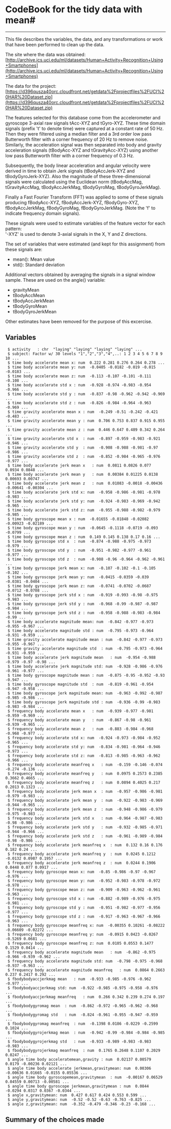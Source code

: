 # CodeBook for the tidy data with mean#
----------

This file describes the variables, the data, and any transformations or work that have been performed to clean up the data.

The site where the data was obtained:
[http://archive.ics.uci.edu/ml/datasets/Human+Activity+Recognition+Using+Smartphones](http://archive.ics.uci.edu/ml/datasets/Human+Activity+Recognition+Using+Smartphones)

The data for the project:
[https://d396qusza40orc.cloudfront.net/getdata%2Fprojectfiles%2FUCI%20HAR%20Dataset.zip](https://d396qusza40orc.cloudfront.net/getdata%2Fprojectfiles%2FUCI%20HAR%20Dataset.zip)

The features selected for this database come from the accelerometer and gyroscope 3-axial raw signals tAcc-XYZ and tGyro-XYZ. These time domain signals (prefix 't' to denote time) were captured at a constant rate of 50 Hz. Then they were filtered using a median filter and a 3rd order low pass Butterworth filter with a corner frequency of 20 Hz to remove noise. Similarly, the acceleration signal was then separated into body and gravity acceleration signals (tBodyAcc-XYZ and tGravityAcc-XYZ) using another low pass Butterworth filter with a corner frequency of 0.3 Hz. 

Subsequently, the body linear acceleration and angular velocity were derived in time to obtain Jerk signals (tBodyAccJerk-XYZ and tBodyGyroJerk-XYZ). Also the magnitude of these three-dimensional signals were calculated using the Euclidean norm (tBodyAccMag, tGravityAccMag, tBodyAccJerkMag, tBodyGyroMag, tBodyGyroJerkMag). 

Finally a Fast Fourier Transform (FFT) was applied to some of these signals producing fBodyAcc-XYZ, fBodyAccJerk-XYZ, fBodyGyro-XYZ, fBodyAccJerkMag, fBodyGyroMag, fBodyGyroJerkMag. (Note the 'f' to indicate frequency domain signals). 

These signals were used to estimate variables of the feature vector for each pattern:  
'-XYZ' is used to denote 3-axial signals in the X, Y and Z directions.

The set of variables that were estimated (and kept for this assignment) from these signals are:

- mean(): Mean value
- std(): Standard deviation

Additional vectors obtained by averaging the signals in a signal window sample. These are used on the angle() variable:

- gravityMean
- tBodyAccMean
- tBodyAccJerkMean
- tBodyGyroMean
- tBodyGyroJerkMean

Other estimates have been removed for the purpose of this excercise.

## Variables ##

     $ activity   : chr  "laying" "laying" "laying" "laying" ...
     $ subject: Factor w/ 30 levels "1","2","3","4",..: 1 2 3 4 5 6 7 8 9 10 ...
     $ time body accelerate mean x: num  0.222 0.281 0.276 0.264 0.278 ...
     $ time body accelerate mean y: num  -0.0405 -0.0182 -0.019 -0.015 -0.0183 ...
     $ time body accelerate mean z: num  -0.113 -0.107 -0.101 -0.111 -0.108 ...
     $ time body accelerate std x : num  -0.928 -0.974 -0.983 -0.954 -0.966 ...
     $ time body accelerate std y : num  -0.837 -0.98 -0.962 -0.942 -0.969 ...
     $ time body accelerate std z : num  -0.826 -0.984 -0.964 -0.963 -0.969 ...
     $ time gravity accelerate mean x : num  -0.249 -0.51 -0.242 -0.421 -0.483 ...
     $ time gravity accelerate mean y : num  0.706 0.753 0.837 0.915 0.955 ...
     $ time gravity accelerate mean z : num  0.446 0.647 0.489 0.342 0.264 ...
     $ time gravity accelerate std x  : num  -0.897 -0.959 -0.983 -0.921 -0.946 ...
     $ time gravity accelerate std y  : num  -0.908 -0.988 -0.981 -0.97 -0.986 ...
     $ time gravity accelerate std z  : num  -0.852 -0.984 -0.965 -0.976 -0.977 ...
     $ time body accelerate jerk mean x   : num  0.0811 0.0826 0.077 0.0934 0.0848 ...
     $ time body accelerate jerk mean y   : num  0.00384 0.01225 0.0138 0.00693 0.00747 ...
     $ time body accelerate jerk mean z   : num  0.01083 -0.0018 -0.00436 -0.00641 -0.00304 ...
     $ time body accelerate jerk std x: num  -0.958 -0.986 -0.981 -0.978 -0.983 ...
     $ time body accelerate jerk std y: num  -0.924 -0.983 -0.969 -0.942 -0.965 ...
     $ time body accelerate jerk std z: num  -0.955 -0.988 -0.982 -0.979 -0.985 ...
     $ time body gyroscope mean x : num  -0.01655 -0.01848 -0.02082 -0.00923 -0.02189 ...
     $ time body gyroscope mean y : num  -0.0645 -0.1118 -0.0719 -0.093 -0.0799 ...
     $ time body gyroscope mean z : num  0.149 0.145 0.138 0.17 0.16 ...
     $ time body gyroscope std x  : num  -0.874 -0.988 -0.975 -0.973 -0.979 ...
     $ time body gyroscope std y  : num  -0.951 -0.982 -0.977 -0.961 -0.977 ...
     $ time body gyroscope std z  : num  -0.908 -0.96 -0.964 -0.962 -0.961 ...
     $ time body gyroscope jerk mean x: num  -0.107 -0.102 -0.1 -0.105 -0.102 ...
     $ time body gyroscope jerk mean y: num  -0.0415 -0.0359 -0.039 -0.0381 -0.0404 ...
     $ time body gyroscope jerk mean z: num  -0.0741 -0.0702 -0.0687 -0.0712 -0.0708 ...
     $ time body gyroscope jerk std x : num  -0.919 -0.993 -0.98 -0.975 -0.983 ...
     $ time body gyroscope jerk std y : num  -0.968 -0.99 -0.987 -0.987 -0.984 ...
     $ time body gyroscope jerk std z : num  -0.958 -0.988 -0.983 -0.984 -0.99 ...
     $ time body accelerate magnitude mean: num  -0.842 -0.977 -0.973 -0.955 -0.967 ...
     $ time body accelerate magnitude std : num  -0.795 -0.973 -0.964 -0.931 -0.959 ...
     $ time gravity accelerate magnitude mean : num  -0.842 -0.977 -0.973 -0.955 -0.967 ...
     $ time gravity accelerate magnitude std  : num  -0.795 -0.973 -0.964 -0.931 -0.959 ...
     $ time body accelerate jerk magnitude mean   : num  -0.954 -0.988 -0.979 -0.97 -0.98 ...
     $ time body accelerate jerk magnitude std: num  -0.928 -0.986 -0.976 -0.961 -0.977 ...
     $ time body gyroscope magnitude mean : num  -0.875 -0.95 -0.952 -0.93 -0.947 ...
     $ time body gyroscope magnitude std  : num  -0.819 -0.961 -0.954 -0.947 -0.958 ...
     $ time body gyroscope jerk magnitude mean: num  -0.963 -0.992 -0.987 -0.985 -0.986 ...
     $ time body gyroscope jerk magnitude std : num  -0.936 -0.99 -0.983 -0.983 -0.984 ...
     $ frequency body accelerate mean x   : num  -0.939 -0.977 -0.981 -0.959 -0.969 ...
     $ frequency body accelerate mean y   : num  -0.867 -0.98 -0.961 -0.939 -0.965 ...
     $ frequency body accelerate mean z   : num  -0.883 -0.984 -0.968 -0.968 -0.977 ...
     $ frequency body accelerate std x: num  -0.924 -0.973 -0.984 -0.952 -0.965 ...
     $ frequency body accelerate std y: num  -0.834 -0.981 -0.964 -0.946 -0.973 ...
     $ frequency body accelerate std z: num  -0.813 -0.985 -0.963 -0.962 -0.966 ...
     $ frequency body accelerate meanfreq x   : num  -0.159 -0.146 -0.074 -0.274 -0.136 ...
     $ frequency body accelerate meanfreq y   : num  0.0975 0.2573 0.2385 0.3662 0.4665 ...
     $ frequency body accelerate meanfreq z   : num  0.0894 0.4025 0.217 0.2013 0.1323 ...
     $ frequency body accelerate jerk mean x  : num  -0.957 -0.986 -0.981 -0.979 -0.983 ...
     $ frequency body accelerate jerk mean y  : num  -0.922 -0.983 -0.969 -0.944 -0.965 ...
     $ frequency body accelerate jerk mean z  : num  -0.948 -0.986 -0.979 -0.975 -0.983 ...
     $ frequency body accelerate jerk std x   : num  -0.964 -0.987 -0.983 -0.98 -0.986 ...
     $ frequency body accelerate jerk std y   : num  -0.932 -0.985 -0.971 -0.944 -0.966 ...
     $ frequency body accelerate jerk std z   : num  -0.961 -0.989 -0.984 -0.98 -0.986 ...
     $ frequency body accelerate jerk meanfreq x  : num  0.132 0.16 0.176 0.182 0.24 ...
     $ frequency body accelerate jerk meanfreq y  : num  0.0245 0.1212 -0.0132 0.0987 0.1957 ...
     $ frequency body accelerate jerk meanfreq z  : num  0.0244 0.1906 0.0448 0.077 0.0917 ...
     $ frequency body gyroscope mean x: num  -0.85 -0.986 -0.97 -0.967 -0.976 ...
     $ frequency body gyroscope mean y: num  -0.952 -0.983 -0.978 -0.972 -0.978 ...
     $ frequency body gyroscope mean z: num  -0.909 -0.963 -0.962 -0.961 -0.963 ...
     $ frequency body gyroscope std x : num  -0.882 -0.989 -0.976 -0.975 -0.981 ...
     $ frequency body gyroscope std y : num  -0.951 -0.982 -0.977 -0.956 -0.977 ...
     $ frequency body gyroscope std z : num  -0.917 -0.963 -0.967 -0.966 -0.963 ...
     $ frequency body gyroscope meanfreq x: num  -0.00355 0.10261 -0.08222 -0.06609 -0.02272 ...
     $ frequency body gyroscope meanfreq y: num  -0.0915 0.0423 -0.0267 -0.5269 0.0681 ...
     $ frequency body gyroscope meanfreq z: num  0.0105 0.0553 0.1477 0.1529 0.0414 ...
     $ frequency body accelerate magnitude mean   : num  -0.862 -0.975 -0.966 -0.939 -0.962 ...
     $ frequency body accelerate magnitude std: num  -0.798 -0.975 -0.968 -0.937 -0.963 ...
     $ frequency body accelerate magnitude meanfreq   : num  0.0864 0.2663 0.237 0.2417 0.292 ...
     $ fbodybodyaccjerkmag mean   : num  -0.933 -0.985 -0.976 -0.962 -0.977 ...
     $ fbodybodyaccjerkmag std: num  -0.922 -0.985 -0.975 -0.958 -0.976 ...
     $ fbodybodyaccjerkmag meanfreq   : num  0.266 0.342 0.239 0.274 0.197 ...
     $ fbodybodygyromag mean  : num  -0.862 -0.972 -0.965 -0.962 -0.968 ...
     $ fbodybodygyromag std   : num  -0.824 -0.961 -0.955 -0.947 -0.959 ...
     $ fbodybodygyromag meanfreq  : num  -0.1398 0.0186 -0.0229 -0.2599 0.1024 ...
     $ fbodybodygyrojerkmag mean  : num  -0.942 -0.99 -0.984 -0.984 -0.985 ...
     $ fbodybodygyrojerkmag std   : num  -0.933 -0.989 -0.983 -0.983 -0.983 ...
     $ fbodybodygyrojerkmag meanfreq  : num  0.1765 0.2648 0.1107 0.2029 0.0247 ...
     $ angle time body acceleratemean,gravity : num  0.02137 0.00579 0.0179 -0.00236 0.02121 ...
     $ angle time body accelerate jerkmean,gravitymean: num  0.00306 -0.00636 0.01665 -0.0155 0.05536 ...
     $ angle time body gyroscopemean,gravitymean  : num  -0.00167 0.06529 0.04559 0.00713 -0.00581 ...
     $ angle time body gyroscope jerkmean,gravitymean : num  0.0844 -0.0294 0.0317 0.0367 -0.0344 ...
     $ angle x,gravitymean: num  0.427 0.617 0.424 0.553 0.599 ...
     $ angle y,gravitymean: num  -0.52 -0.52 -0.63 -0.763 -0.825 ...
     $ angle z,gravitymean: num  -0.352 -0.479 -0.346 -0.23 -0.168 ...


## Summary of the choices made ##